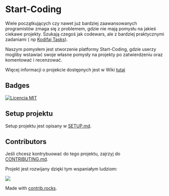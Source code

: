 # Start-Coding

Wiele początkujących czy nawet już bardziej zaawansowanych programistów zmaga się z problemem, gdzie nie mają pomysłu na
jakieś ciekawe projekty. Szukają czegoś jak codewars, ale z bardziej praktycznymi zadaniami (
np [Kodifaj Tasks](https://github.com/czechue/kodifaj-tasks)).

Naszym pomysłem jest stworzenie platformy Start-Coding, gdzie userzy mogliby wstawiać swoje własne pomysły na projekty
po zatwierdzeniu oraz komentować i recenzować.

Więcej informacji o projekcie dostępnych jest w Wiki [tutaj](https://github.com/Frontlive/Start-Coding/wiki/Opis-projektu)

## Badges

[![Licencja MIT](https://img.shields.io/badge/License-MIT-green.svg)](https://choosealicense.com/licenses/mit/)

## Setup projektu

Setup projektu jest opisany w [SETUP.md](https://github.com/Frontlive/Start-Coding/blob/main/SETUP.md).

## Contributors

Jeśli chcesz kontrybuować do tego projektu, zajrzyj do [CONTRIBUTING.md](https://github.com/Frontlive/Start-Coding/blob/main/CONTRIBUTING.md).

Projekt jest rozwijany dzięki tym wspaniałym ludziom:

<a href="https://github.com/frontlive/start-coding/graphs/contributors">
  <img src="https://contrib.rocks/image?repo=frontlive/start-coding" />
</a>

Made with [contrib.rocks](https://contrib.rocks).
